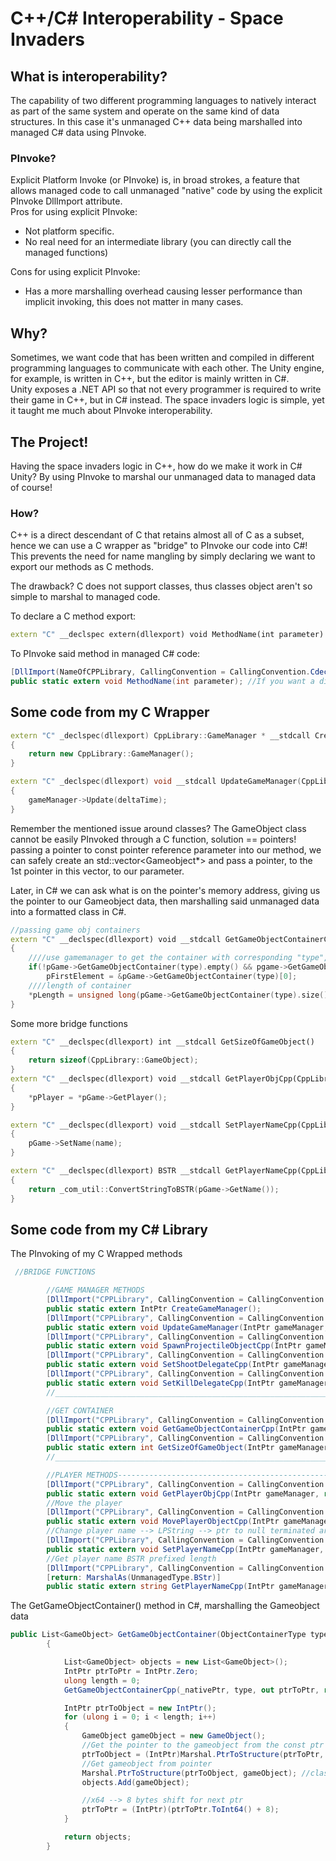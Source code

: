 # C++/C# Interoperability - Space Invaders

## What is interoperability?
The capability of two different programming languages to natively interact as part of the same system and operate on the same kind of data structures. In this case it's unmanaged C++ data being marshalled into managed C# data using PInvoke.

### PInvoke?
Explicit Platform Invoke (or PInvoke) is, in broad strokes, a feature that allows managed code to call unmanaged "native" code by using the explicit PInvoke DllImport attribute.  
Pros for using explicit PInvoke:
 * Not platform specific.
 * No real need for an intermediate library (you can directly call the managed 
functions)  

Cons for using explicit PInvoke:
 * Has a more marshalling overhead causing lesser performance than implicit invoking, this does not matter in many cases.
 
## Why?
Sometimes, we want code that has been written and compiled in different programming languages to communicate with each other. The Unity engine, for example, is written in C++, but the editor is mainly written in C#.  
Unity exposes a .NET API so that not every programmer is required to write their game in C++, but in C# instead.
The space invaders logic is simple, yet it taught me much about PInvoke interoperability.

## The Project!
Having the space invaders logic in C++, how do we make it work in C# Unity? By using PInvoke to marshal our unmanaged data to managed data of course!

### How?
C++ is a direct descendant of C that retains almost all of C as a subset, hence we can use a C wrapper as "bridge" to PInvoke our code into C#!
This prevents the need for name mangling by simply declaring we want to export our methods as C methods.

The drawback? C does not support classes, thus classes object aren't so simple to marshal to managed code.

To declare a C method export:
```cpp
extern "C" __declspec extern(dllexport) void MethodName(int parameter)
```

To PInvoke said method in managed C# code:
```c#
[DllImport(NameOfCPPLibrary, CallingConvention = CallingConvention.Cdecl)] //The default CallingConvention for C# is stdcall, of C it's Cdecl, thus we tell C# which one to use
public static extern void MethodName(int parameter); //If you want a different methodname, clarify with the DllImport attribute using "EntryPoint = "WantedNameForMethod""
```

## Some code from my C Wrapper
```cpp
extern "C" _declspec(dllexport) CppLibrary::GameManager * __stdcall CreateGameManager()
{
	return new CppLibrary::GameManager();
}

extern "C" _declspec(dllexport) void __stdcall UpdateGameManager(CppLibrary::GameManager * gameManager, const float deltaTime)
{
	gameManager->Update(deltaTime);
}
```
Remember the mentioned issue around classes? The GameObject class cannot be easily PInvoked through a C function, solution == pointers!
passing a pointer to const pointer reference parameter into our method, we can safely create an std::vector<Gameobject*> and pass a pointer, to the 1st pointer in this vector, to our parameter.

Later, in C# we can ask what is on the pointer's memory address, giving us the pointer to our Gameobject data, then marshalling said unmanaged data into a formatted class in C#.
```cpp
//passing game obj containers
extern "C" __declspec(dllexport) void __stdcall GetGameObjectContainerCpp(CppLibrary::GameManager * pGame, CppLibrary::ObjectContainerType type, CppLibrary::GameObject* const*& pFirstElement, unsigned long* pLength)
{
	////use gamemanager to get the container with corresponding "type", set the pFirstElement ptr reference to the address of 1st element in container
	if(!pGame->GetGameObjectContainer(type).empty() && pgame->GetGameObjectContainer(type)[0])
		pFirstElement = &pGame->GetGameObjectContainer(type)[0];
	////length of container
	*pLength = unsigned long(pGame->GetGameObjectContainer(type).size());
}
```

Some more bridge functions
```cpp
extern "C" __declspec(dllexport) int __stdcall GetSizeOfGameObject()
{
	return sizeof(CppLibrary::GameObject);
}
extern "C" __declspec(dllexport) void __stdcall GetPlayerObjCpp(CppLibrary::GameManager * pGame, CppLibrary::GameObject * &pPlayer)
{
	*pPlayer = *pGame->GetPlayer();
}

extern "C" __declspec(dllexport) void __stdcall SetPlayerNameCpp(CppLibrary::GameManager * pGame, char* name)
{
	pGame->SetName(name);
}

extern "C" __declspec(dllexport) BSTR __stdcall GetPlayerNameCpp(CppLibrary::GameManager * pGame)
{
	return _com_util::ConvertStringToBSTR(pGame->GetName());
}

```

## Some code from my C# Library
The PInvoking of my C Wrapped methods
```c#
 //BRIDGE FUNCTIONS

        //GAME MANAGER METHODS
        [DllImport("CPPLibrary", CallingConvention = CallingConvention.StdCall)]
        public static extern IntPtr CreateGameManager();
        [DllImport("CPPLibrary", CallingConvention = CallingConvention.StdCall)]
        public static extern void UpdateGameManager(IntPtr gameManager, float deltaTime);
        [DllImport("CPPLibrary", CallingConvention = CallingConvention.ThisCall)]
        public static extern void SpawnProjectileObjectCpp(IntPtr gameManager, Vector2 pos);
        [DllImport("CPPLibrary", CallingConvention = CallingConvention.ThisCall)]
        public static extern void SetShootDelegateCpp(IntPtr gameManager, Delegate fnc);
        [DllImport("CPPLibrary", CallingConvention = CallingConvention.ThisCall)]
        public static extern void SetKillDelegateCpp(IntPtr gameManager, Delegate fnc);
        //________________________________________________________________________________

        //GET CONTAINER
        [DllImport("CPPLibrary", CallingConvention = CallingConvention.StdCall)]
        public static extern void GetGameObjectContainerCpp(IntPtr gameManager, ObjectContainerType type, out IntPtr firstElement, ref ulong Length);
        [DllImport("CPPLibrary", CallingConvention = CallingConvention.StdCall)]
        public static extern int GetSizeOfGameObject(IntPtr gameManager);
        //_________________________________________________________________________________

        //PLAYER METHODS-------------------------------------------------------------------
        [DllImport("CPPLibrary", CallingConvention = CallingConvention.StdCall)]
        public static extern void GetPlayerObjCpp(IntPtr gameManager, ref GameObject gameObj);
        //Move the player
        [DllImport("CPPLibrary", CallingConvention = CallingConvention.StdCall, CharSet = CharSet.Ansi)]
        public static extern void MovePlayerObjectCpp(IntPtr gameManager, Vector2 direction, float deltaTime);
        //Change player name --> LPString --> ptr to null terminated array of ANSI chars
        [DllImport("CPPLibrary", CallingConvention = CallingConvention.StdCall, CharSet = CharSet.Ansi)]
        public static extern void SetPlayerNameCpp(IntPtr gameManager, [MarshalAs(UnmanagedType.LPStr)] string name);
        //Get player name BSTR prefixed length
        [DllImport("CPPLibrary", CallingConvention = CallingConvention.StdCall)]
        [return: MarshalAs(UnmanagedType.BStr)]
        public static extern string GetPlayerNameCpp(IntPtr gameManager);
```
The GetGameObjectContainer() method in C#, marshalling the Gameobject data
```c#
public List<GameObject> GetGameObjectContainer(ObjectContainerType type)
        {

            List<GameObject> objects = new List<GameObject>();
            IntPtr ptrToPtr = IntPtr.Zero;
            ulong length = 0;
            GetGameObjectContainerCpp(_nativePtr, type, out ptrToPtr, ref length);

            IntPtr ptrToObject = new IntPtr();
            for (ulong i = 0; i < length; i++)
            {
                GameObject gameObject = new GameObject();
                //Get the pointer to the gameobject from the const ptr reference
                ptrToObject = (IntPtr)Marshal.PtrToStructure(ptrToPtr, typeof(IntPtr));
                //Get gameobject from pointer
                Marshal.PtrToStructure(ptrToObject, gameObject); //classes can also be marshalled if it's formatted
                objects.Add(gameObject);

                //x64 --> 8 bytes shift for next ptr
                ptrToPtr = (IntPtr)(ptrToPtr.ToInt64() + 8); 
            }

            return objects;
        }
```

